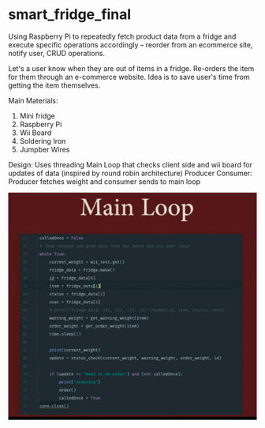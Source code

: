 # smart_fridge_final

Using Raspberry Pi to repeatedly fetch product data from a fridge and execute specific operations accordingly – reorder from an ecommerce site, notify user, CRUD operations. 

Let's a user know when they are out of items in a fridge. Re-orders the item for them through an e-commerce website. Idea is to save user's time from getting the item themselves. 

Main Materials: 
 1. Mini fridge
 2. Raspberry Pi 
 3. Wii Board
 4. Soldering Iron 
 5. Jumpber Wires 
 
Design: Uses threading 
  Main Loop that checks client side and wii board for updates of data (inspired by round robin architecture)
  Producer Consumer: Producer fetches weight and consumer sends to main loop
  
 ![alt text](https://github.com/eelizan1/smart_fridge_final/blob/master/mainloop.png)
